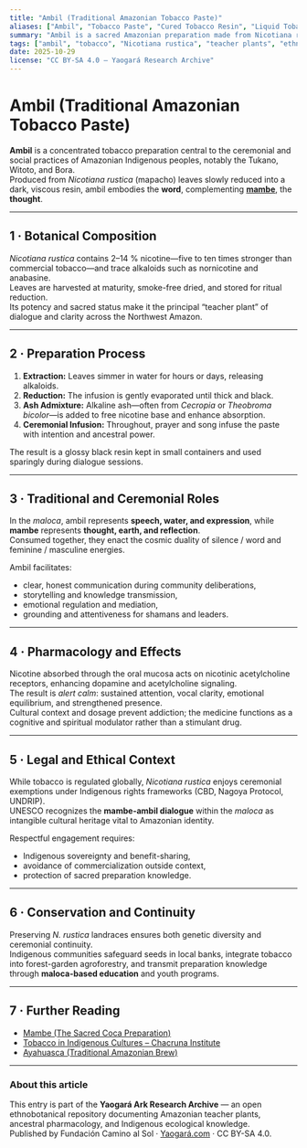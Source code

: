 ```yaml
---
title: "Ambil (Traditional Amazonian Tobacco Paste)"
aliases: ["Ambil", "Tobacco Paste", "Cured Tobacco Resin", "Liquid Tobacco"]
summary: "Ambil is a sacred Amazonian preparation made from Nicotiana rustica leaves reduced into a dark paste, symbolizing the spoken word and complementing mambe in Indigenous cosmology."
tags: ["ambil", "tobacco", "Nicotiana rustica", "teacher plants", "ethnobotany", "Amazon", "Tukano", "Witoto", "preparations"]
date: 2025-10-29
license: "CC BY-SA 4.0 – Yaogará Research Archive"
---
```


# Ambil (Traditional Amazonian Tobacco Paste)

**Ambil** is a concentrated tobacco preparation central to the ceremonial and social practices of Amazonian Indigenous peoples, notably the Tukano, Witoto, and Bora.  
Produced from *Nicotiana rustica* (mapacho) leaves slowly reduced into a dark, viscous resin, ambil embodies the **word**, complementing **[mambe](./mambe.md)**, the **thought**.

---

## 1 · Botanical Composition

*Nicotiana rustica* contains 2–14 % nicotine—five to ten times stronger than commercial tobacco—and trace alkaloids such as nornicotine and anabasine.  
Leaves are harvested at maturity, smoke-free dried, and stored for ritual reduction.  
Its potency and sacred status make it the principal “teacher plant” of dialogue and clarity across the Northwest Amazon.

---

## 2 · Preparation Process

1. **Extraction:** Leaves simmer in water for hours or days, releasing alkaloids.  
2. **Reduction:** The infusion is gently evaporated until thick and black.  
3. **Ash Admixture:** Alkaline ash—often from *Cecropia* or *Theobroma bicolor*—is added to free nicotine base and enhance absorption.  
4. **Ceremonial Infusion:** Throughout, prayer and song infuse the paste with intention and ancestral power.

The result is a glossy black resin kept in small containers and used sparingly during dialogue sessions.

---

## 3 · Traditional and Ceremonial Roles

In the *maloca*, ambil represents **speech, water, and expression**, while **mambe** represents **thought, earth, and reflection**.  
Consumed together, they enact the cosmic duality of silence / word and feminine / masculine energies.  

Ambil facilitates:
- clear, honest communication during community deliberations,  
- storytelling and knowledge transmission,  
- emotional regulation and mediation,  
- grounding and attentiveness for shamans and leaders.

---

## 4 · Pharmacology and Effects

Nicotine absorbed through the oral mucosa acts on nicotinic acetylcholine receptors, enhancing dopamine and acetylcholine signaling.  
The result is *alert calm*: sustained attention, vocal clarity, emotional equilibrium, and strengthened presence.  
Cultural context and dosage prevent addiction; the medicine functions as a cognitive and spiritual modulator rather than a stimulant drug.

---

## 5 · Legal and Ethical Context

While tobacco is regulated globally, *Nicotiana rustica* enjoys ceremonial exemptions under Indigenous rights frameworks (CBD, Nagoya Protocol, UNDRIP).  
UNESCO recognizes the **mambe-ambil dialogue** within the *maloca* as intangible cultural heritage vital to Amazonian identity.  

Respectful engagement requires:
- Indigenous sovereignty and benefit-sharing,  
- avoidance of commercialization outside context,  
- protection of sacred preparation knowledge.

---

## 6 · Conservation and Continuity

Preserving *N. rustica* landraces ensures both genetic diversity and ceremonial continuity.  
Indigenous communities safeguard seeds in local banks, integrate tobacco into forest-garden agroforestry, and transmit preparation knowledge through **maloca-based education** and youth programs.

---

## 7 · Further Reading

- [Mambe (The Sacred Coca Preparation)](./mambe.md)
- [Tobacco in Indigenous Cultures – Chacruna Institute](https://chacruna.net/coca_colombia_legislation_drug_policy_psychedelic_revolution/)
- [Ayahuasca (Traditional Amazonian Brew)](../plants/ayahuasca.md)

---

### About this article
This entry is part of the **Yaogará Ark Research Archive** — an open ethnobotanical repository documenting Amazonian teacher plants, ancestral pharmacology, and Indigenous ecological knowledge.  
Published by Fundación Camino al Sol · [Yaogará.com](https://yaogara.com/blog/mambe-ambil/) · CC BY-SA 4.0.